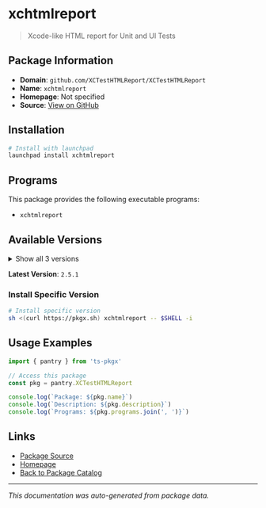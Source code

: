 # xchtmlreport

> Xcode-like HTML report for Unit and UI Tests

## Package Information

- **Domain**: `github.com/XCTestHTMLReport/XCTestHTMLReport`
- **Name**: `xchtmlreport`
- **Homepage**: Not specified
- **Source**: [View on GitHub](https://github.com/pkgxdev/pantry/tree/main/projects/github.com/XCTestHTMLReport/XCTestHTMLReport/package.yml)

## Installation

```bash
# Install with launchpad
launchpad install xchtmlreport
```

## Programs

This package provides the following executable programs:

- `xchtmlreport`

## Available Versions

<details>
<summary>Show all 3 versions</summary>

- `2.5.1`, `2.5.0`, `2.4.2`

</details>

**Latest Version**: `2.5.1`

### Install Specific Version

```bash
# Install specific version
sh <(curl https://pkgx.sh) xchtmlreport -- $SHELL -i
```

## Usage Examples

```typescript
import { pantry } from 'ts-pkgx'

// Access this package
const pkg = pantry.XCTestHTMLReport

console.log(`Package: ${pkg.name}`)
console.log(`Description: ${pkg.description}`)
console.log(`Programs: ${pkg.programs.join(', ')}`)
```

## Links

- [Package Source](https://github.com/pkgxdev/pantry/tree/main/projects/github.com/XCTestHTMLReport/XCTestHTMLReport/package.yml)
- [Homepage](#)
- [Back to Package Catalog](../package-catalog.md)

---

*This documentation was auto-generated from package data.*
